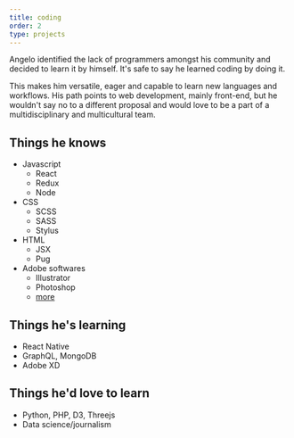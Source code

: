 ```yaml
---
title: coding
order: 2
type: projects
---
```


Angelo identified the lack of programmers amongst his community and decided to learn it by himself. It's safe to say he learned coding by doing it.

This makes him versatile, eager and capable to learn new languages and workflows. His path points to web development, mainly front-end, but he wouldn't say no to a different proposal and would love to be a part of a multidisciplinary and multicultural team.

<!-- end -->

## Things he knows

* Javascript
  * React
  * Redux
  * Node
* CSS
  * SCSS
  * SASS
  * Stylus
* HTML
  * JSX
  * Pug
* Adobe softwares
  * Illustrator
  * Photoshop
  * [more](/)

## Things he's learning

- React Native
- GraphQL, MongoDB
- Adobe XD

## Things he'd love to learn

- Python, PHP, D3, Threejs
- Data science/journalism
